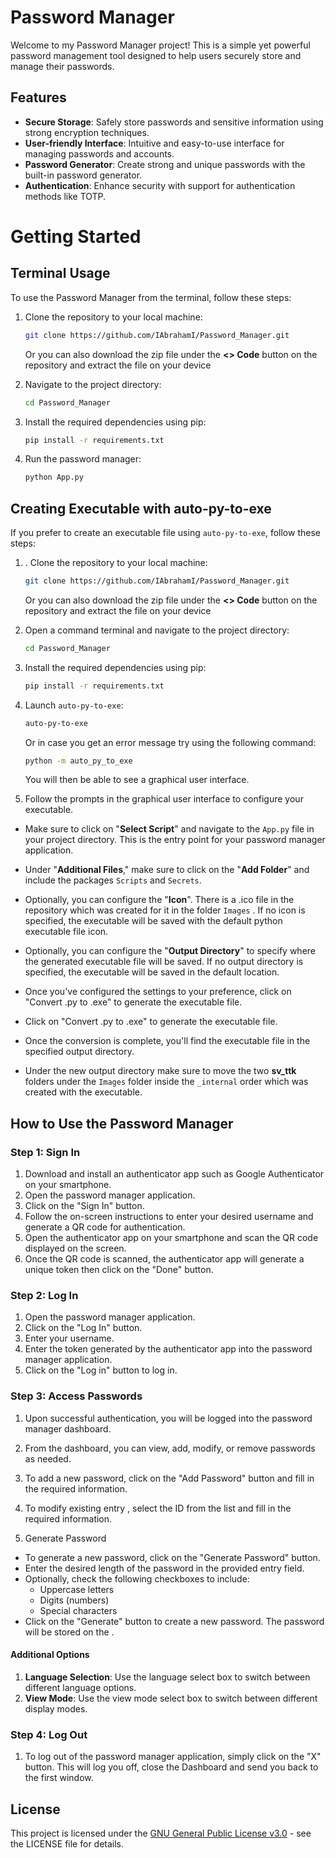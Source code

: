 
# Password Manager

Welcome to my Password Manager project! This is a simple yet powerful password management tool designed to help users securely store and manage their passwords.

## Features

-   **Secure Storage**: Safely store passwords and sensitive information using strong encryption techniques.
-   **User-friendly Interface**: Intuitive and easy-to-use interface for managing passwords and accounts.
-   **Password Generator**: Create strong and unique passwords with the built-in password generator.
-   **Authentication**: Enhance security with support for authentication methods like TOTP.


# Getting Started

## Terminal Usage

To use the Password Manager from the terminal, follow these steps:

1. Clone the repository to your local machine:

    ```bash
    git clone https://github.com/IAbrahamI/Password_Manager.git
    ```
    Or you can also  download the zip file under the **<> Code** button on the repository and extract the file on your device

2. Navigate to the project directory:

    ```bash
    cd Password_Manager
    ```

3. Install the required dependencies using pip:

    ```bash
    pip install -r requirements.txt
    ```

4. Run the password manager:

    ```bash
    python App.py
    ```
	
## Creating Executable with auto-py-to-exe

If you prefer to create an executable file using `auto-py-to-exe`, follow these steps:

1. . Clone the repository to your local machine:

    ```bash
    git clone https://github.com/IAbrahamI/Password_Manager.git
    ```
	  Or you can also  download the zip file under the **<> Code** button on the repository and extract the file on your device

2. Open a command terminal and navigate to the project directory:

    ```bash
    cd Password_Manager
    ```

3. Install the required dependencies using pip:

    ```bash
    pip install -r requirements.txt
    ```

5. Launch `auto-py-to-exe`:

    ```bash
    auto-py-to-exe
    ```
    Or in case you get an error message try using the following command:
     ```bash
    python -m auto_py_to_exe
    ```
    You will then be able to see a graphical user interface.

6. Follow the prompts in the graphical user interface to configure your executable. 

- Make sure to click on "**Select Script**" and navigate to the `App.py` file in your project directory. This is the entry point for your password manager application.

-   Under "**Additional Files**," make sure to click on the "**Add Folder**" and include the packages `Scripts` and `Secrets`.

-   Optionally, you can configure the "**Icon**". There is a .ico file in the repository which was created for it in the folder `Images` . If no icon is specified, the executable will be saved with the default python executable file icon.
  
-   Optionally, you can configure the "**Output Directory**" to specify where the generated executable file will be saved. If no output directory is specified, the executable will be saved in the default location.
    
-   Once you've configured the settings to your preference, click on "Convert .py to .exe" to generate the executable file.

-  Click on "Convert .py to .exe" to generate the executable file.

-  Once the conversion is complete, you'll find the executable file in the specified output directory.

-  Under the new output directory make sure to move the two **sv_ttk** folders under the `Images` folder inside the `_internal` order which was created with the executable.


## How to Use the Password Manager

### Step 1: Sign In

1.  Download and install an authenticator app such as Google Authenticator on your smartphone.
2.  Open the password manager application.
3.  Click on the "Sign In" button.
4.  Follow the on-screen instructions to enter your desired username and generate a QR code for authentication.
5. Open the authenticator app on your smartphone and scan the QR code displayed on the screen.
5.  Once the QR code is scanned, the authenticator app will generate a unique token then click on the "Done" button.

### Step 2: Log In

1.  Open the password manager application.
2.  Click on the "Log In" button.
3.  Enter your username.
6.  Enter the token generated by the authenticator app into the password manager application.
7.  Click on the "Log in" button to log in.

### Step 3: Access Passwords

1.  Upon successful authentication, you will be logged into the password manager dashboard.
2.  From the dashboard, you can view, add, modify, or remove passwords as needed.
3.  To add a new password, click on the "Add Password" button and fill in the required information.
4.  To modify  existing entry , select the ID from the list and fill in the required information.

5.  Generate Password
- To generate a new password, click on the "Generate Password" button.
- Enter the desired length of the password in the provided entry field.
- Optionally, check the following checkboxes to include:
    -   Uppercase letters
    -   Digits (numbers)
    -   Special characters
- Click on the "Generate" button to create a new password. The password will be stored on the .
#### Additional Options
1.  **Language Selection**: Use the language select box to switch between different language options.
2.  **View Mode**: Use the view mode select box to switch between different display modes.

### Step 4: Log Out

1.  To log out of the password manager application, simply click on the "X" button. This will log you off, close the Dashboard and send you back to the first window.


## License

This project is licensed under the [GNU General Public License v3.0](https://www.gnu.org/licenses/gpl-3.0.en.html) - see the LICENSE file for details.
